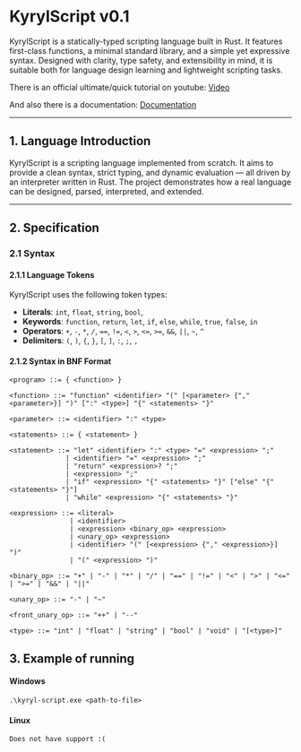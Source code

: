 # KyrylScript v0.1

KyrylScript is a statically-typed scripting language built in Rust. It features first-class functions, a minimal standard library, and a simple yet expressive syntax. Designed with clarity, type safety, and extensibility in mind, it is suitable both for language design learning and lightweight scripting tasks.

There is an official ultimate/quick tutorial on youtube: [Video](https://www.youtube.com/watch?v=yhA9WHg7BcM)

And also there is a documentation: [Documentation](https://github.com/Swanchick/kyryl-script/blob/main/DOCUMENTATION.md)

---

## 1. Language Introduction

KyrylScript is a scripting language implemented from scratch. It aims to provide a clean syntax, strict typing, and dynamic evaluation — all driven by an interpreter written in Rust. The project demonstrates how a real language can be designed, parsed, interpreted, and extended.

---

## 2. Specification

### 2.1 Syntax

#### 2.1.1 Language Tokens

KyrylScript uses the following token types:

- **Literals**: `int`, `float`, `string`, `bool`, 
- **Keywords**: `function`, `return`, `let`, `if`, `else`, `while`, `true`, `false`, `in`
- **Operators**: `+`, `-`, `*`, `/`, `==`, `!=`, `<`, `>`, `<=`, `>=`, `&&`, `||`, `~`, `^`
- **Delimiters**: `(`, `)`, `{`, `}`, `[`, `]`, `:`, `;`, `,`

#### 2.1.2 Syntax in BNF Format

```bnf
<program> ::= { <function> }

<function> ::= "function" <identifier> "(" [<parameter> {"," <parameter>}] ")" [":" <type>] "{" <statements> "}"

<parameter> ::= <identifier> ":" <type>

<statements> ::= { <statement> }

<statement> ::= "let" <identifier> ":" <type> "=" <expression> ";"
              | <identifier> "=" <expression> ";"
              | "return" <expression>? ";"
              | <expression> ";"
              | "if" <expression> "{" <statements> "}" ["else" "{" <statements> "}"]
              | "while" <expression> "{" <statements> "}"

<expression> ::= <literal>
               | <identifier>
               | <expression> <binary_op> <expression>
               | <unary_op> <expression>
               | <identifier> "(" [<expression> {"," <expression>}] ")"
               | "(" <expression> ")"

<binary_op> ::= "+" | "-" | "*" | "/" | "==" | "!=" | "<" | ">" | "<=" | ">=" | "&&" | "||"

<unary_op> ::= "-" | "~"

<front_unary_op> ::= "++" | "--"

<type> ::= "int" | "float" | "string" | "bool" | "void" | "[<type>]"
```

## 3. Example of running

#### Windows
`.\kyryl-script.exe <path-to-file>`

#### Linux
`Does not have support :(`
